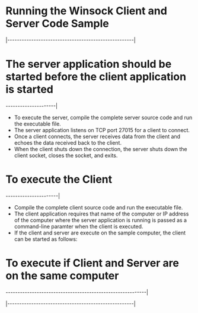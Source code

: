 # Running the Winsock Client and Server Code Sample
|-----------------------------------------------------|


# The server application should be started before the client application is started
---------------------|

- To execute the server, compile the complete server source code and run the executable
file.
- The server application listens on TCP port 27015 for a client to connect.
- Once a client connects, the server receives data from the client and echoes
the data received back to the client.
- When the client shuts down the connection, the server shuts down the client socket, closes the socket, and exits.

# To execute the Client
----------------------|
- Compile the complete client source code and run the executable file.
- The client application requires that name of the computer or IP address of the computer where the server application is running is passed as a command-line paramter when the client is executed.
- If the client and server are execute on the sample computer, the client can be started as follows:

# To execute if Client and Server are on the same computer
-----------------------------------------------------------|


|-----------------------------------------------------|
